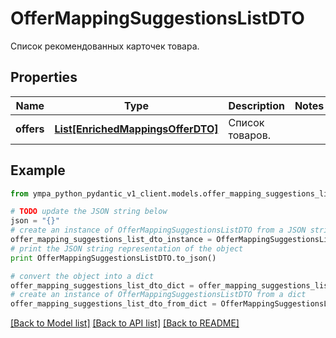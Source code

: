 # OfferMappingSuggestionsListDTO

Список рекомендованных карточек товара.

## Properties
Name | Type | Description | Notes
------------ | ------------- | ------------- | -------------
**offers** | [**List[EnrichedMappingsOfferDTO]**](EnrichedMappingsOfferDTO.md) | Список товаров. | 

## Example

```python
from ympa_python_pydantic_v1_client.models.offer_mapping_suggestions_list_dto import OfferMappingSuggestionsListDTO

# TODO update the JSON string below
json = "{}"
# create an instance of OfferMappingSuggestionsListDTO from a JSON string
offer_mapping_suggestions_list_dto_instance = OfferMappingSuggestionsListDTO.from_json(json)
# print the JSON string representation of the object
print OfferMappingSuggestionsListDTO.to_json()

# convert the object into a dict
offer_mapping_suggestions_list_dto_dict = offer_mapping_suggestions_list_dto_instance.to_dict()
# create an instance of OfferMappingSuggestionsListDTO from a dict
offer_mapping_suggestions_list_dto_from_dict = OfferMappingSuggestionsListDTO.from_dict(offer_mapping_suggestions_list_dto_dict)
```
[[Back to Model list]](../README.md#documentation-for-models) [[Back to API list]](../README.md#documentation-for-api-endpoints) [[Back to README]](../README.md)


